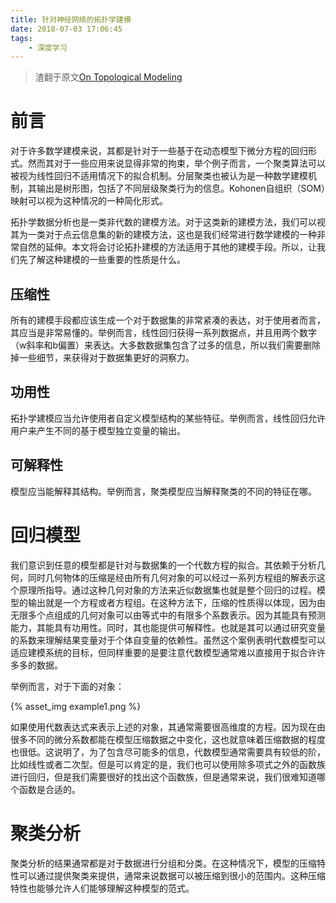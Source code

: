 ```yaml
---
title: 针对神经网络的拓扑学建模
date: 2018-07-03 17:06:45
tags:
    - 深度学习
---
```


> 渣翻于原文[On Topological Modeling](https://www.ayasdi.com/blog/topology/on-topological-modeling/)

# 前言

对于许多数学建模来说，其都是针对于一些基于在动态模型下微分方程的回归形式。然而其对于一些应用来说显得非常的拘束，举个例子而言，一个聚类算法可以被视为线性回归不适用情况下的拟合机制。分层聚类也被认为是一种数学建模机制，其输出是树形图，包括了不同层级聚类行为的信息。Kohonen自组织（SOM）映射可以视为这种情况的一种简化形式。

拓扑学数据分析也是一类非代数的建模方法。对于这类新的建模方法，我们可以视其为一类对于点云信息集的新的建模方法，这也是我们经常进行数学建模的一种非常自然的延伸。本文将会讨论拓扑建模的方法适用于其他的建模手段。所以，让我们先了解这种建模的一些重要的性质是什么。

## 压缩性

所有的建模手段都应该生成一个对于数据集的非常紧凑的表达，对于使用者而言，其应当是非常易懂的。举例而言，线性回归获得一系列数据点，并且用两个数字（w斜率和b偏置）来表达。大多数数据集包含了过多的信息，所以我们需要删除掉一些细节，来获得对于数据集更好的洞察力。

## 功用性

拓扑学建模应当允许使用者自定义模型结构的某些特征。举例而言，线性回归允许用户来产生不同的基于模型独立变量的输出。

## 可解释性

模型应当能解释其结构。举例而言，聚类模型应当解释聚类的不同的特征在哪。

# 回归模型

我们意识到任意的模型都是针对与数据集的一个代数方程的拟合。其依赖于分析几何，同时几何物体的压缩是经由所有几何对象的可以经过一系列方程组的解表示这个原理所指导。通过这种几何对象的方法来近似数据集也就是整个回归的过程。模型的输出就是一个方程或者方程组。在这种方法下，压缩的性质得以体现，因为由无限多个点组成的几何对象可以由等式中的有限多个系数表示。因为其能具有预测能力，其能具有功用性。同时，其也能提供可解释性。也就是其可以通过研究变量的系数来理解结果变量对于个体自变量的依赖性。虽然这个案例表明代数模型可以适应建模系统的目标，但同样重要的是要注意代数模型通常难以直接用于拟合许许多多的数据。

举例而言，对于下面的对象：

{% asset_img example1.png %}

如果使用代数表达式来表示上述的对象，其通常需要很高维度的方程。因为现在由很多不同的微分系数都能在模型压缩数据之中变化，这也就意味着压缩数据的程度也很低。这说明了，为了包含尽可能多的信息，代数模型通常需要具有较低的阶，比如线性或者二次型。但是可以肯定的是，我们也可以使用除多项式之外的函数族进行回归，但是我们需要很好的找出这个函数族，但是通常来说，我们很难知道哪个函数是合适的。

# 聚类分析

聚类分析的结果通常都是对于数据进行分组和分类。在这种情况下，模型的压缩特性可以通过提供聚类来提供，通常来说数据可以被压缩到很小的范围内。这种压缩特性也能够允许人们能够理解这种模型的范式。
